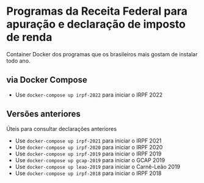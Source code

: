 # Programas da Receita Federal para apuração e declaração de imposto de renda

Container Docker dos programas que os brasileiros mais gostam de instalar todo ano.

## via Docker Compose

- Use `docker-compose up irpf-2022` para iniciar o IRPF 2022

## Versões anteriores

Úteis para consultar declarações anteriores

- Use `docker-compose up irpf-2021` para iniciar o IRPF 2021
- Use `docker-compose up irpf-2020` para iniciar o IRPF 2020
- Use `docker-compose up irpf-2019` para iniciar o IRPF 2019
- Use `docker-compose up gcap-2019` para iniciar o GCAP 2019
- Use `docker-compose up leao-2019` para iniciar o Carnê-Leão 2019
- Use `docker-compose up irpf-2018` para iniciar o IRPF 2018
